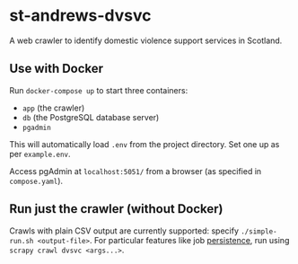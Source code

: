 # st-andrews-dvsvc

A web crawler to identify domestic violence support services in Scotland.

## Use with Docker

Run `docker-compose up` to start three containers:

* `app` (the crawler)
* `db` (the PostgreSQL database server)
* `pgadmin`

This will automatically load `.env` from the project directory. Set one up as per `example.env`.

Access pgAdmin at `localhost:5051/` from a browser (as specified in `compose.yaml`).

## Run just the crawler (without Docker)

Crawls with plain CSV output are currently supported: specify `./simple-run.sh <output-file>`. For particular features like job [persistence](https://docs.scrapy.org/en/latest/topics/jobs.html), run using `scrapy crawl dvsvc <args...>`.
